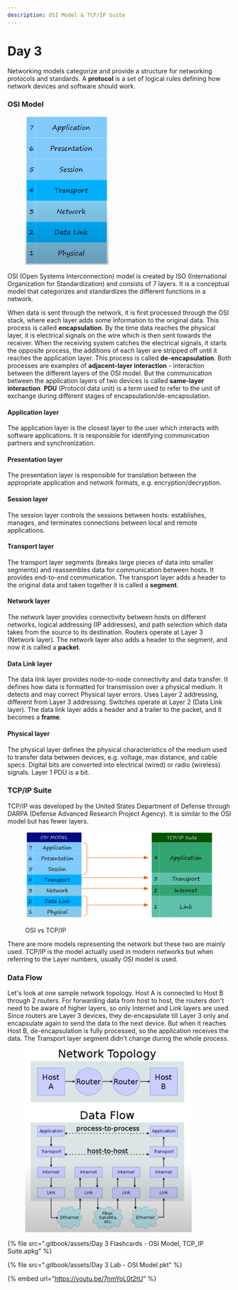 ```yaml
---
description: OSI Model & TCP/IP Suite
---
```


# Day 3

Networking models categorize and provide a structure for networking protocols and standards. A **protocol** is a set of logical rules defining how network devices and software should work.&#x20;

### OSI Model

<figure><img src=".gitbook/assets/image (104).png" alt="" width="188"><figcaption></figcaption></figure>

OSI (Open Systems Interconnection) model is created by ISO (International Organization for Standardization) and consists of 7 layers. It is a conceptual model that categorizes and standardizes the different functions in a network.&#x20;

When data is sent through the network, it is first processed through the OSI stack, where each layer adds some information to the original data. This process is called **encapsulation**. By the time data reaches the physical layer, it is electrical signals on the wire which is then sent towards the receiver. When the receiving system catches the electrical signals, it starts the opposite process, the additions of each layer are stripped off until it reaches the application layer. This process is called **de-encapsulation**. Both processes are examples of **adjacent-layer interaction** - interaction between the different layers of the OSI model. But the communication between the application layers of two devices is called **same-layer interaction**. **PDU** (Protocol data unit) is a term used to refer to the unit of exchange during different stages of encapsulation/de-encapsulation.

#### Application layer

The application layer is the closest layer to the user which interacts with software applications. It is responsible for identifying communication partners and synchronization.

#### Presentation layer

The presentation layer is responsible for translation between the appropriate application and network formats, e.g. encryption/decryption.

#### Session layer

The session layer controls the sessions between hosts: establishes, manages, and terminates connections between local and remote applications.

#### Transport layer

The transport layer segments (breaks large pieces of data into smaller segments) and reassembles data for communication between hosts. It provides end-to-end communication. The transport layer adds a header to the original data and taken together it is called a **segment**.

#### Network layer

The network layer provides connectivity between hosts on different networks, logical addressing (IP addresses), and path selection which data takes from the source to its destination. Routers operate at Layer 3 (Network layer). The network layer also adds a header to the segment, and now it is called a **packet**.

#### Data Link layer

The data link layer provides node-to-node connectivity and data transfer. It defines how data is formatted for transmission over a physical medium. It detects and may correct Physical layer errors. Uses Layer 2 addressing, different from Layer 3 addressing. Switches operate at Layer 2 (Data Link layer). The data link layer adds a header and a trailer to the packet, and it becomes a **frame**.

#### Physical layer

The physical layer defines the physical characteristics of the medium used to transfer data between devices, e.g. voltage, max distance, and cable specs. Digital bits are converted into electrical (wired) or radio (wireless) signals. Layer 1 PDU is a bit.

### TCP/IP Suite

TCP/IP was developed by the United States Department of Defense through DARPA (Defense Advanced Research Project Agency). It is similar to the OSI model but has fewer layers.

<figure><img src=".gitbook/assets/image (74).png" alt="osi vs tcp/ip comparison"><figcaption><p>OSI vs TCP/IP</p></figcaption></figure>

There are more models representing the network but these two are mainly used. TCP/IP is the model actually used in modern networks but when referring to the Layer numbers, usually OSI model is used.

### Data Flow

Let's look at one sample network topology. Host A is connected to Host B through 2 routers. For forwarding data from host to host, the routers don't need to be aware of higher layers, so only Internet and Link layers are used. Since routers are Layer 3 devices, they de-encapsulate till Layer 3 only and encapsulate again to send the data to the next device. But when it reaches Host B, de-encapsulation is fully processed, so the application receives the data. The Transport layer segment didn't change during the whole process.

<figure><img src=".gitbook/assets/image (31).png" alt="" width="375"><figcaption></figcaption></figure>

{% file src=".gitbook/assets/Day 3 Flashcards - OSI Model, TCP_IP Suite.apkg" %}

{% file src=".gitbook/assets/Day 3 Lab - OSI Model.pkt" %}

{% embed url="https://youtu.be/7nmYoL0t2tU" %}
